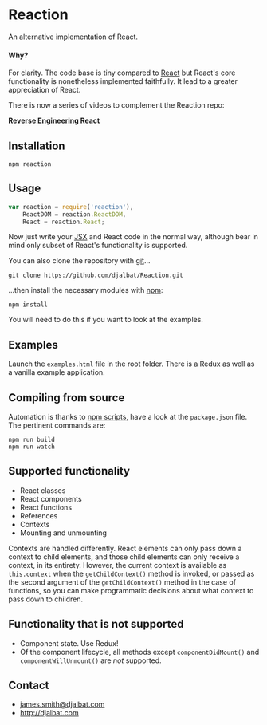 # Reaction

An alternative implementation of React.

#### Why?

For clarity. The code base is tiny compared to [React](https://facebook.github.io/react/) but React's core functionality is nonetheless implemented faithfully. It lead to a greater appreciation of React.

There is now a series of videos to complement the Reaction repo:

**[Reverse Engineering React](https://vimeo.com/album/3928246)**

## Installation

    npm reaction

## Usage

```js
var reaction = require('reaction'),
    ReactDOM = reaction.ReactDOM,
    React = reaction.React;
```

Now just write your [JSX](https://facebook.github.io/react/docs/jsx-in-depth.html) and React code in the normal way, although bear in mind only  subset of React's functionality is supported.

You can also clone the repository with [git](https://git-scm.com/)...

    git clone https://github.com/djalbat/Reaction.git

...then install the necessary modules with [npm](https://www.npmjs.com/):

    npm install

You will need to do this if you want to look at the examples.

## Examples

Launch the `examples.html` file in the root folder. There is a Redux as well as a vanilla example application.

## Compiling from source

Automation is thanks to [npm scripts](https://docs.npmjs.com/misc/scripts), have a look at the `package.json` file. The pertinent commands are:

    npm run build
    npm run watch

## Supported functionality

- React classes
- React components
- React functions
- References
- Contexts
- Mounting and unmounting

Contexts are handled differently. React elements can only pass down a context to child elements, and those child elements can only receive a context, in its entirety. However, the current context is available as `this.context` when the `getChildContext()` method is invoked, or passed as the second argument of the `getChildContext()` method in the case of functions, so you can make programmatic decisions about what context to pass down to children.

## Functionality that is not supported

- Component state. Use Redux!
- Of the component lifecycle, all methods except `componentDidMount()` and `componentWillUnmount()` are *not* supported.

## Contact

- james.smith@djalbat.com
- http://djalbat.com
